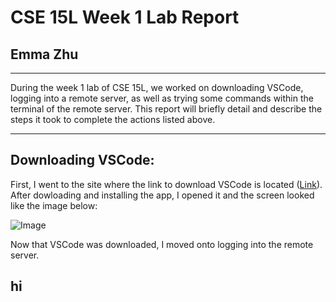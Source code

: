 # CSE 15L Week 1 Lab Report
## Emma Zhu

---

During the week 1 lab of CSE 15L, we worked on downloading VSCode, logging into a remote server, as well as trying some commands within the terminal of the remote server. This report will briefly detail and describe the steps it took to complete the actions listed above. 

---
## Downloading VSCode:

First, I went to the site where the link to download VSCode is located ([Link]( https://code.visualstudio.com/)). After dowloading and installing the app, I opened it and the screen looked like the image below:

![Image](cse15l-lab-reports/VSCode.png)

Now that VSCode was downloaded, I moved onto logging into the remote server.

hi
---
